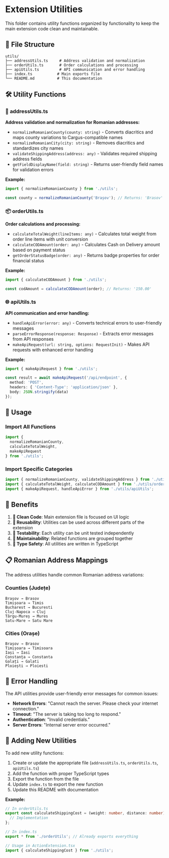 # Extension Utilities

This folder contains utility functions organized by functionality to keep the main extension code clean and maintainable.

## 📁 File Structure

```
utils/
├── addressUtils.ts     # Address validation and normalization
├── orderUtils.ts       # Order calculations and processing  
├── apiUtils.ts         # API communication and error handling
├── index.ts           # Main exports file
└── README.md          # This documentation
```

## 🛠️ Utility Functions

### 📍 **addressUtils.ts**

**Address validation and normalization for Romanian addresses:**

- `normalizeRomanianCounty(county: string)` - Converts diacritics and maps county variations to Cargus-compatible names
- `normalizeRomanianCity(city: string)` - Removes diacritics and standardizes city names
- `validateShippingAddress(address: any)` - Validates required shipping address fields
- `getFieldDisplayName(field: string)` - Returns user-friendly field names for validation errors

**Example:**
```typescript
import { normalizeRomanianCounty } from './utils';

const county = normalizeRomanianCounty('Brașov'); // Returns: 'Brasov'
```

### 📦 **orderUtils.ts**

**Order calculations and processing:**

- `calculateTotalWeight(lineItems: any)` - Calculates total weight from order line items with unit conversion
- `calculateCODAmount(order: any)` - Calculates Cash on Delivery amount based on payment status
- `getOrderStatusBadge(order: any)` - Returns badge properties for order financial status

**Example:**
```typescript
import { calculateCODAmount } from './utils';

const codAmount = calculateCODAmount(order); // Returns: '150.00'
```

### 🌐 **apiUtils.ts**

**API communication and error handling:**

- `handleApiError(error: any)` - Converts technical errors to user-friendly messages
- `parseErrorResponse(response: Response)` - Extracts error messages from API responses
- `makeApiRequest(url: string, options: RequestInit)` - Makes API requests with enhanced error handling

**Example:**
```typescript
import { makeApiRequest } from './utils';

const result = await makeApiRequest('/api/endpoint', {
  method: 'POST',
  headers: { 'Content-Type': 'application/json' },
  body: JSON.stringify(data)
});
```

## 🚀 **Usage**

### Import All Functions
```typescript
import {
  normalizeRomanianCounty,
  calculateTotalWeight,
  makeApiRequest
} from './utils';
```

### Import Specific Categories
```typescript
import { normalizeRomanianCounty, validateShippingAddress } from './utils/addressUtils';
import { calculateTotalWeight, calculateCODAmount } from './utils/orderUtils';
import { makeApiRequest, handleApiError } from './utils/apiUtils';
```

## 🎯 **Benefits**

1. **🧹 Clean Code**: Main extension file is focused on UI logic
2. **🔄 Reusability**: Utilities can be used across different parts of the extension
3. **🧪 Testability**: Each utility can be unit tested independently
4. **📖 Maintainability**: Related functions are grouped together
5. **🔧 Type Safety**: All utilities are written in TypeScript

## 📋 **Romanian Address Mappings**

The address utilities handle common Romanian address variations:

### Counties (Județe)
```
Brașov → Brasov
Timișoara → Timis  
Bucharest → Bucuresti
Cluj-Napoca → Cluj
Târgu-Mureș → Mures
Satu-Mare → Satu Mare
```

### Cities (Orașe)
```
Brașov → Brasov
Timișoara → Timisoara
Iași → Iasi
Constanța → Constanta
Galați → Galati
Ploiești → Ploiesti
```

## 🔧 **Error Handling**

The API utilities provide user-friendly error messages for common issues:

- **Network Errors**: "Cannot reach the server. Please check your internet connection."
- **Timeout**: "The server is taking too long to respond."
- **Authentication**: "Invalid credentials."
- **Server Errors**: "Internal server error occurred."

## 📝 **Adding New Utilities**

To add new utility functions:

1. Create or update the appropriate file (`addressUtils.ts`, `orderUtils.ts`, `apiUtils.ts`)
2. Add the function with proper TypeScript types
3. Export the function from the file
4. Update `index.ts` to export the new function
5. Update this README with documentation

**Example:**
```typescript
// In orderUtils.ts
export const calculateShippingCost = (weight: number, distance: number): number => {
  // Implementation
};

// In index.ts
export * from './orderUtils'; // Already exports everything

// Usage in ActionExtension.tsx
import { calculateShippingCost } from './utils';
```
